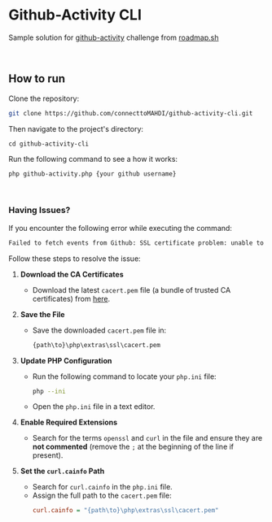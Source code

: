 # Github-Activity CLI
Sample solution for [github-activity](https://roadmap.sh/projects/github-user-activity) challenge from [roadmap.sh](roadmap.sh)

<br>

## How to run
Clone the repository:

```bash
git clone https://github.com/connecttoMAHDI/github-activity-cli.git
```
Then navigate to the project's directory:
```
cd github-activity-cli
```

Run the following command to see a how it works:
```bash
php github-activity.php {your github username}
``` 

<br>

### Having Issues?  
If you encounter the following error while executing the command:  
```bash
Failed to fetch events from Github: SSL certificate problem: unable to get local issuer certificate
```  
Follow these steps to resolve the issue:  

1. **Download the CA Certificates**  
   - Download the latest `cacert.pem` file (a bundle of trusted CA certificates) from [here](https://curl.se/ca/cacert.pem).  

2. **Save the File**  
   - Save the downloaded `cacert.pem` file in:  
     ```bash
     {path\to}\php\extras\ssl\cacert.pem
     ```  

3. **Update PHP Configuration**  
   - Run the following command to locate your `php.ini` file:  
     ```bash
     php --ini
     ```  
   - Open the `php.ini` file in a text editor.  

4. **Enable Required Extensions**  
   - Search for the terms `openssl` and `curl` in the file and ensure they are **not commented** (remove the `;` at the beginning of the line if present).  

5. **Set the `curl.cainfo` Path**  
   - Search for `curl.cainfo` in the `php.ini` file.  
   - Assign the full path to the `cacert.pem` file:  
     ```ini
     curl.cainfo = "{path\to}\php\extras\ssl\cacert.pem"
     ```  
